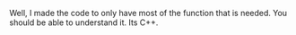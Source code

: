 Well, I made the code to only have most of the function that is needed. You should be able to understand it. Its C++.
